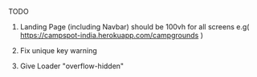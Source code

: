 TODO

1. Landing Page (including Navbar) should be 100vh for all screens e.g( https://campspot-india.herokuapp.com/campgrounds )

2. Fix unique key warning

3. Give Loader "overflow-hidden"
